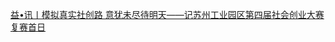  
[益•讯丨模拟真实社创路 意犹未尽待明天——记苏州工业园区第四届社会创业大赛复赛首日](http://www.dianyue.me/archives/609/1jct2gel9yfmhgmg/)
